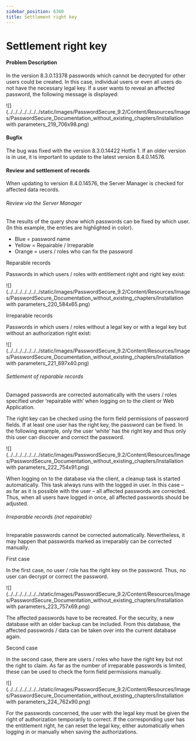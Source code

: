 ```yaml
---
sidebar_position: 6360
title: Settlement right key
---
```


# Settlement right key

#### Problem Description

In the version 8.3.0.13378 passwords which cannot be decrypted for other users could be created. In this case, individual users or even all users do not have the necessary legal key. If a user wants to reveal an affected password, the following message is displayed:

![](../../../../../../../static/images/PasswordSecure_9.2/Content/Resources/Images/PasswordSecure_Documentation_without_existing_chapters/Installation with parameters_219_706x98.png)

#### Bugfix

The bug was fixed with the version 8.3.0.14422 Hotfix 1. If an older version is in use, it is important to update to the latest version 8.4.0.14576.

#### Review and settlement of records

When updating to version 8.4.0.14576, the Server Manager is checked for affected data records.

###### Review via the Server Manager

The results of the query show which passwords can be fixed by which user. (In this example, the entries are highlighted in color).

* Blue = password name
* Yellow = Repairable / Irreparable
* Orange = users / roles who can fix the password

Reparable records

Passwords in which users / roles with entitlement right and right key exist:

![](../../../../../../../static/images/PasswordSecure_9.2/Content/Resources/Images/PasswordSecure_Documentation_without_existing_chapters/Installation with parameters_220_584x65.png)

Irreparable records

Passwords in which users / roles without a legal key or with a legal key but without an authorization right exist:

![](../../../../../../../static/images/PasswordSecure_9.2/Content/Resources/Images/PasswordSecure_Documentation_without_existing_chapters/Installation with parameters_221_697x40.png)

###### Settlement of reparable records

Damaged passwords are corrected automatically with the users / roles specified under ‘repairable with’ when logging on to the client or Web Application.

The right key can be checked using the form field permissions of password fields. If at least one user has the right key, the password can be fixed. In the following example, only the user ‘white’ has the right key and thus only this user can discover and correct the password.

![](../../../../../../../static/images/PasswordSecure_9.2/Content/Resources/Images/PasswordSecure_Documentation_without_existing_chapters/Installation with parameters_222_754x91.png)

When logging on to the database via the client, a cleanup task is started automatically. This task always runs with the logged in user. In this case – as far as it is possible with the user – all affected passwords are corrected. Thus, when all users have logged in once, all affected passwords should be adjusted.

###### Irreparable records (not repairable)

Irreparable passwords cannot be corrected automatically. Nevertheless, it may happen that passwords marked as irreparably can be corrected manually.

First case

In the first case, no user / role has the right key on the password. Thus, no user can decrypt or correct the password.

![](../../../../../../../static/images/PasswordSecure_9.2/Content/Resources/Images/PasswordSecure_Documentation_without_existing_chapters/Installation with parameters_223_757x69.png)

The affected passwords have to be recreated. For the security, a new database with an older backup can be included. From this database, the affected passwords / data can be taken over into the current database again.

Second case

In the second case, there are users / roles who have the right key but not the right to claim. As far as the number of irreparable passwords is limited, these can be used to check the form field permissions manually.

![](../../../../../../../static/images/PasswordSecure_9.2/Content/Resources/Images/PasswordSecure_Documentation_without_existing_chapters/Installation with parameters_224_762x90.png)

For the passwords concerned, the user with the legal key must be given the right of authorization temporarily to correct. If the corresponding user has the entitlement right, he can reset the legal key, either automatically when logging in or manually when saving the authorizations.